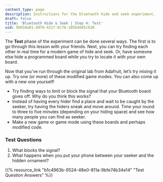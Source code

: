 ```yaml
---
content_type: page
description: Instructions for the bluetooth hide and seek experiment.
draft: false
title: 'Bluetooth Hide & Seek | Step 4: Test'
uid: 9b034a01-d976-4217-8c76-105b4845c620
---
```

The **Test** phase of the experiment can be done several ways. The first is to go through this lesson with your friends. Next, you can try finding each other in real time for a modern game of hide and seek. Or, have someone else hide a programmed board while you try to locate it with your own board. 

Now that you’ve run through the original lab from Adafruit, let’s try mixing it up. Try one (or more) of these modified game modes. You can also come up with a new one yourself! 

- Try finding ways to limit or block the signal that your Bluetooth board gives off. Why do you think this works? 
- Instead of having every hider find a place and wait to be caught by the seeker, try having the hiders sneak and move around. Time your round to three to five minutes (depending on your hiding space) and see how many people you can find as seeker.  
- Make a new game or game mode using these boards and perhaps modified code. 

### Test Questions

1. What blocks the signal?
2. What happens when you put your phone between your seeker and the hidden ornament?

{{% resource_link "b1c4963b-9524-48e0-811a-9bfe74b34e14" "Test Question Answers" %}}